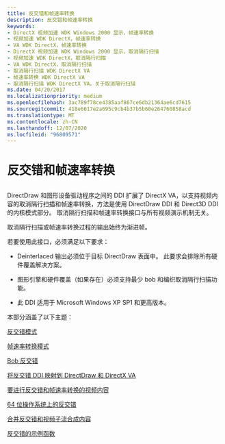 ```yaml
---
title: 反交错和帧速率转换
description: 反交错和帧速率转换
keywords:
- DirectX 视频加速 WDK Windows 2000 显示，帧速率转换
- 视频加速 WDK DirectX，帧速率转换
- VA WDK DirectX，帧速率转换
- DirectX 视频加速 WDK Windows 2000 显示，取消隔行扫描
- 视频加速 WDK DirectX，取消隔行扫描
- VA WDK DirectX，取消隔行扫描
- 取消隔行扫描 WDK DirectX VA
- 帧速率转换 WDK DirectX VA
- 取消隔行扫描 WDK DirectX VA，关于取消隔行扫描
ms.date: 04/20/2017
ms.localizationpriority: medium
ms.openlocfilehash: 3ac789f78ce4385aaf867ce6db21364ae6cd7615
ms.sourcegitcommit: 418e6617e2a695c9cb4b37b5b60e264760858acd
ms.translationtype: MT
ms.contentlocale: zh-CN
ms.lasthandoff: 12/07/2020
ms.locfileid: "96809571"
---
```

# <a name="deinterlacing-and-frame-rate-conversion"></a>反交错和帧速率转换


## <span id="ddk_deinterlacing_and_frame_rate_conversion_gg"></span><span id="DDK_DEINTERLACING_AND_FRAME_RATE_CONVERSION_GG"></span>


DirectDraw 和图形设备驱动程序之间的 DDI 扩展了 DirectX VA，以支持视频内容的取消隔行扫描和帧速率转换，方法是使用 DirectDraw DDI 和 Direct3D DDI 的内核模式部分。 取消隔行扫描和帧速率转换接口与所有视频演示机制无关。

取消隔行扫描或帧速率转换过程的输出始终为渐进帧。

若要使用此接口，必须满足以下要求：

-   Deinterlaced 输出必须位于目标 DirectDraw 表面中。 此要求会排除所有硬件覆盖解决方案。

-   图形引擎和硬件覆盖（如果存在）必须支持最少 bob 和编织取消隔行扫描功能。

-   此 DDI 适用于 Microsoft Windows XP SP1 和更高版本。

本部分涵盖了以下主题：

[反交错模式](deinterlace-modes.md)

[帧速率转换模式](frame-rate-conversion-modes.md)

[Bob 反交错](bob-deinterlacing.md)

[将反交错 DDI 映射到 DirectDraw 和 DirectX VA](mapping-the-deinterlace-ddi-to-directdraw-and-directx-va.md)

[要进行反交错和帧速率转换的视频内容](video-content-for-deinterlace-and-frame-rate-conversion.md)

[64 位操作系统上的反交错](deinterlacing-on-64-bit-operating-systems.md)

[合并反交错和视频子流合成内容](combining-deinterlacing-and-video-substream-compositing.md)

[反交错的示例函数](sample-functions-for-deinterlacing.md)

 

 






